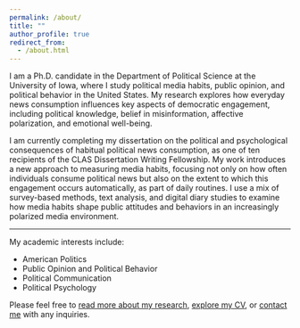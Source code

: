```yaml
---
permalink: /about/
title: ""
author_profile: true
redirect_from: 
  - /about.html
---
```

I am a Ph.D. candidate in the Department of Political Science at the University of Iowa, where I study political media habits, public opinion, and political behavior in the United States. My research explores how everyday news consumption influences key aspects of democratic engagement, including political knowledge, belief in misinformation, affective polarization, and emotional well-being.

I am currently completing my dissertation on the political and psychological consequences of habitual political news consumption, as one of ten recipients of the CLAS Dissertation Writing Fellowship. My work introduces a new approach to measuring media habits, focusing not only on how often individuals consume political news but also on the extent to which this engagement occurs automatically, as part of daily routines. I use a mix of survey-based methods, text analysis, and digital diary studies to examine how media habits shape public attitudes and behaviors in an increasingly polarized media environment.

---

My academic interests include:
- American Politics
- Public Opinion and Political Behavior
- Political Communication
- Political Psychology

Please feel free to [read more about my research](/publications/), [explore my CV](/cv/), or [contact me](mailto:simal-gerot@uiowa.edu) with any inquiries.
